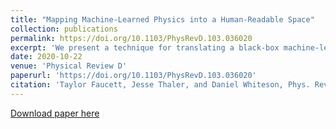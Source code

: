 ```yaml
---
title: "Mapping Machine-Learned Physics into a Human-Readable Space"
collection: publications
permalink: https://doi.org/10.1103/PhysRevD.103.036020
excerpt: 'We present a technique for translating a black-box machine-learned classifier operating on a high-dimensional input space into a small set of human-interpretable observables that can be combined to make the same classification decisions.'
date: 2020-10-22
venue: 'Physical Review D'
paperurl: 'https://doi.org/10.1103/PhysRevD.103.036020'
citation: 'Taylor Faucett, Jesse Thaler, and Daniel Whiteson, Phys. Rev. D 103, 036020'
---
```

<!-- This paper is about the number 1. The number 2 is left for future work. -->

[Download paper here](https://taylorfaucett.github.io/files/renn.pdf)

<!-- Recommended citation: Your Name, You. (2009). "Paper Title Number 1." <i>Journal 1</i>. 1(1). -->